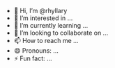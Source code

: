 - 👋 Hi, I’m @rhyllary
- 👀 I’m interested in ...
- 🌱 I’m currently learning ...
- 💞️ I’m looking to collaborate on ...
- 📫 How to reach me ...
- 😄 Pronouns: ...
- ⚡ Fun fact: ...

<!---
rhyllary/rhyllary is a ✨ special ✨ repository because its `README.md` (this file) appears on your GitHub profile.
You can click the Preview link to take a look at your changes.
--->
